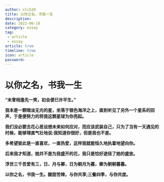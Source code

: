 ```yaml
---
author: xlc520
title: 以你之名，书我一生
description: 
date: 2022-06-16
category: essay
tag: 
 - article
 - essay
article: true
timeline: true
icon: article
password: 
---
```


# 以你之名，书我一生

**“未曾相逢先一笑，初会便已许平生。”**

**我本是一颗暗淡无光的星，坐落于银色海洋之上，直到听见了另外一个星系的回声，于是便努力的将我这颗星球为你亮起。**

**我们没必要去花心思设想未来如何应对，而应该武装自己，只为了当有一天遇见的时候，能够理直气壮地说:我知道你很好，但是我也不差。**

**多希望彼此是一直喜欢，一直热爱，这样我就能恒久地执着地望向你。**

**后来我才知道，她并不是为我盛开的花，我只是恰好途径了她的盛放。**

**浮世三千吾爱有三，日、月与卿，日为朝月为暮，卿为朝朝暮暮。**

**以你之名，书我一生。酸甜苦辣，与你共享;三餐四季，与你共度。**

